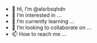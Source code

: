 - 👋 Hi, I’m @alsrbsqhdn
- 👀 I’m interested in ...
- 🌱 I’m currently learning ...
- 💞️ I’m looking to collaborate on ...
- 📫 How to reach me ...

<!---
alsrbsqhdn/alsrbsqhdn is a ✨ special ✨ repository because its `README.md` (this file) appears on your GitHub profile.
You can click the Preview link to take a look at your changes.
--->
